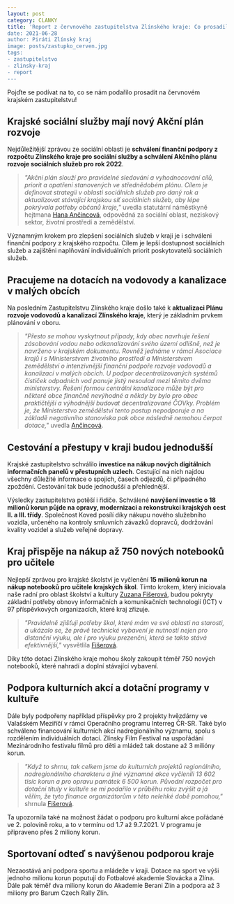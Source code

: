 ```yaml
---
layout: post
category: CLANKY
title: 'Report z červnového zastupitelstva Zlínského kraje: Co prosadili Piráti?
date: 2021-06-28
author: Piráti Zlínský kraj
image: posts/zastupko_cerven.jpg
tags: 
- zastupitelstvo
- zlinsky-kraj
- report
---
```


Pojďte se podívat na to, co se nám podařilo prosadit na červnovém krajském zastupitelstvu!

## Krajské sociální služby mají nový Akční plán rozvoje 

Nejdůležitější zprávou ze sociální oblasti je **schválení finanční podpory z rozpočtu Zlínského kraje pro sociální služby a schválení Akčního plánu rozvoje sociálních služeb pro rok 2022**.
> *"Akční plán slouží pro pravidelné sledování a vyhodnocování cílů, priorit a opatření stanovených ve střednědobém plánu. Cílem je definovat strategii v oblasti sociálních služeb pro daný rok a aktualizovat stávající krajskou síť sociálních služeb, aby lépe pokrývala potřeby občanů kraje,"* uvedla statutární náměstkyně hejtmana [Hana Ančincová](https://zlinsky.pirati.cz/lide/hana-ancincova/), odpovědná za sociální oblast, neziskový sektor, životní prostředí a zemědělství.
> 

Významným krokem pro zlepšení sociálních služeb v kraji je i schváleni finanční podpory z krajského rozpočtu. Cílem je lepší dostupnost sociálních služeb a zajištěni naplňování individuálních priorit poskytovatelů sociálních služeb.


## Pracujeme na dotacích na vodovody a kanalizace v malých obcích

Na posledním Zastupitelstvu Zlínského kraje došlo také k **aktualizaci Plánu rozvoje vodovodů a kanalizací Zlínského kraje**, který je základním prvkem plánování v oboru.

> *"Přesto se mohou vyskytnout případy, kdy obec navrhuje řešení zásobování vodou nebo odkanalizování svého území odlišně, než je navrženo v krajském dokumentu. Rovněž jednáme v rámci Asociace krajů i s Ministerstvem životního prostředí a Ministerstvem zemědělství o intenzivnější finanční podpoře rozvoje vodovodů a kanalizací v malých obcích. U podpor decentralizovaných systémů čističek odpadních vod panuje jistý nesoulad mezi těmito dvěma ministerstvy. Řešení formou centrální kanalizace může být pro některé obce finančně nevýhodné a někdy by bylo pro obec praktičtější a výhodnější budovat decentralizované ČOVky. Problém je, že Ministerstvo zemědělství tento postup nepodporuje a na základě negativního stanoviska pak obce následně nemohou čerpat dotace,"* uvedla [Ančincová](https://zlinsky.pirati.cz/lide/hana-ancincova/).
> 


## Cestování a přestupy v kraji budou jednodušší 

Krajské zastupitelstvo schválilo **investice na nákup nových digitálních informačních panelů v přestupních uzlech**. Cestující na nich najdou všechny důležité informace o spojích, časech odjezdů, či případného zpoždění. Cestování tak bude jednodušší a přehlednější. 

Výsledky zastupitelstva potěší i řidiče. Schválené **navýšení investic o 18 milionů korun půjde na opravy, modernizaci a rekonstrukci krajských cest II. a III. třídy**. Společnost Koved posílí díky nákupu nového služebního vozidla, určeného na kontroly smluvních závazků dopravců, dodržování kvality vozidel a služeb veřejné dopravy.


## Kraj přispěje na nákup až 750 nových notebooků pro učitele

Nejlepší zprávou pro krajské školství je vyčlenění **15 milionů korun na nákup notebooků pro učitele krajských škol**. Tímto krokem, který iniciovala naše radní pro oblast školství a kultury [Zuzana Fišerová](https://zlinsky.pirati.cz/lide/zuzana-fiserova/), budou pokryty základní potřeby obnovy informačních a komunikačních technologií (ICT) v 97 příspěvkových organizacích, které kraj zřizuje. 

> *"Pravidelně zjišťuji potřeby škol, které mám ve své oblasti na starosti, a ukázalo se, že právě technické vybavení je nutností nejen pro distanční výuku, ale i pro výuku prezenční, která se takto stává efektivnější,"* vysvětlila [Fišerová](https://zlinsky.pirati.cz/lide/zuzana-fiserova/).
> 

Díky této dotaci Zlínského kraje mohou školy zakoupit téměř 750 nových notebooků, které nahradí a doplní stávající vybavení. 

## Podpora kulturních akcí a dotační programy v kultuře
Dále byly podpořeny například příspěvky pro 2 projekty hvězdárny ve Valašském Meziříčí v rámci Operačního programu Interreg ČR-SR. Také bylo schváleno financování kulturních akcí nadregionálního významu, spolu s rozdělením individuálních dotací. Zlínsky Film Festival na uspořádání Mezinárodního festivalu filmů pro děti a mládež tak dostane až 3 milióny korun.
> *"Když to shrnu, tak celkem jsme do kulturních projektů regionálního, nadregionálního charakteru a jiné významné akce vyčlenili 13 602 tisíc korun a pro opravu památek 6 500 korun. Původní rozpočet pro dotační tituly v kultuře se mi podařilo v průběhu roku zvýšit a já věřím, že tyto finance organizátorům v této nelehké době pomohou,"* shrnula [Fišerová](https://zlinsky.pirati.cz/lide/zuzana-fiserova/).
> 

Ta upozornila také na možnost žádat o podporu pro kulturní akce pořádané ve 2. polovině roku, a to v termínu od 1.7 až 9.7.2021. V programu je připraveno přes 2 miliony korun.

## Sportovaní odteď s navýšenou podporou kraje

Nezaostává ani podpora sportu a mládeže v kraji. Dotace na sport ve výši jednoho milionu korun poputují do Fotbalové akademie Slovácka a Zlína. Dále pak téměř dva miliony korun do Akademie Berani Zlín a podpora až 3 miliony pro Barum Czech Rally Zlín. 
